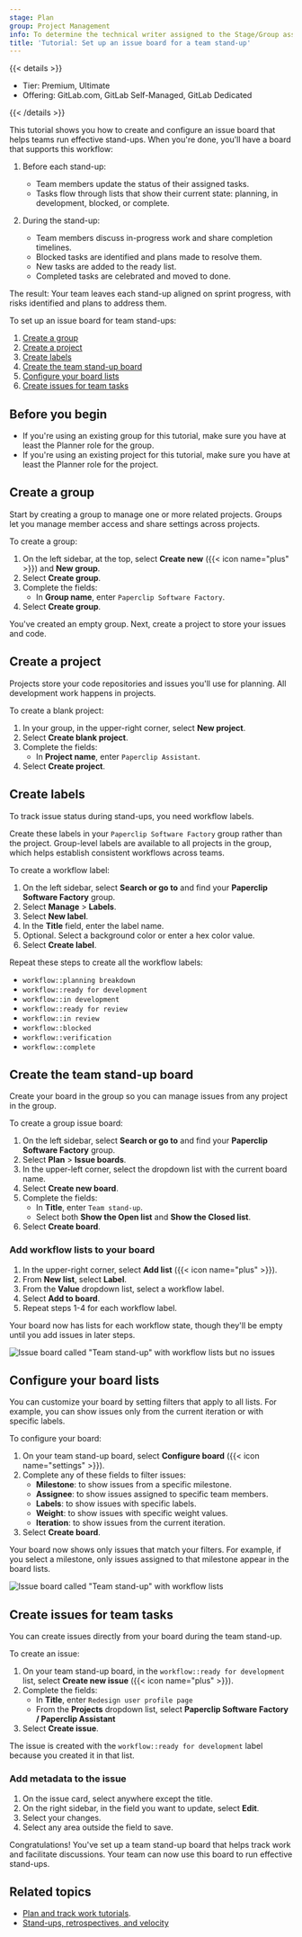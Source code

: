 ```yaml
---
stage: Plan
group: Project Management
info: To determine the technical writer assigned to the Stage/Group associated with this page, see https://handbook.gitlab.com/handbook/product/ux/technical-writing/#assignments
title: 'Tutorial: Set up an issue board for a team stand-up'
---
```


{{< details >}}

- Tier: Premium, Ultimate
- Offering: GitLab.com, GitLab Self-Managed, GitLab Dedicated

{{< /details >}}

<!-- vale gitlab_base.FutureTense = NO -->

This tutorial shows you how to create and configure an issue board that helps teams run effective stand-ups.
When you're done, you'll have a board that supports this workflow:

1. Before each stand-up:

   - Team members update the status of their assigned tasks.
   - Tasks flow through lists that show their current state: planning, in development, blocked, or complete.

1. During the stand-up:

   - Team members discuss in-progress work and share completion timelines.
   - Blocked tasks are identified and plans made to resolve them.
   - New tasks are added to the ready list.
   - Completed tasks are celebrated and moved to done.

The result: Your team leaves each stand-up aligned on sprint progress, with risks identified and plans to address them.

To set up an issue board for team stand-ups:

1. [Create a group](#create-a-group)
1. [Create a project](#create-a-project)
1. [Create labels](#create-labels)
1. [Create the team stand-up board](#create-the-team-stand-up-board)
1. [Configure your board lists](#configure-your-board-lists)
1. [Create issues for team tasks](#create-issues-for-team-tasks)

## Before you begin

- If you're using an existing group for this tutorial, make sure you have at least the Planner role for the group.
- If you're using an existing project for this tutorial, make sure you have at least the Planner role for the project.

## Create a group

Start by creating a group to manage one or more related projects.
Groups let you manage member access and share settings across projects.

To create a group:

1. On the left sidebar, at the top, select **Create new** ({{< icon name="plus" >}}) and **New group**.
1. Select **Create group**.
1. Complete the fields:
   - In **Group name**, enter `Paperclip Software Factory`.
1. Select **Create group**.

You've created an empty group.
Next, create a project to store your issues and code.

## Create a project

Projects store your code repositories and issues you'll use for planning.
All development work happens in projects.

To create a blank project:

1. In your group, in the upper-right corner, select **New project**.
1. Select **Create blank project**.
1. Complete the fields:
   - In **Project name**, enter `Paperclip Assistant`.
1. Select **Create project**.

## Create labels

To track issue status during stand-ups, you need workflow labels.

Create these labels in your `Paperclip Software Factory` group rather than the project.
Group-level labels are available to all projects in the group, which helps establish consistent
workflows across teams.

To create a workflow label:

1. On the left sidebar, select **Search or go to** and find your **Paperclip Software Factory** group.
1. Select **Manage** > **Labels**.
1. Select **New label**.
1. In the **Title** field, enter the label name.
1. Optional. Select a background color or enter a hex color value.
1. Select **Create label**.

Repeat these steps to create all the workflow labels:

- `workflow::planning breakdown`
- `workflow::ready for development`
- `workflow::in development`
- `workflow::ready for review`
- `workflow::in review`
- `workflow::blocked`
- `workflow::verification`
- `workflow::complete`

## Create the team stand-up board

Create your board in the group so you can manage issues from any project in the group.

To create a group issue board:

1. On the left sidebar, select **Search or go to** and find your **Paperclip Software Factory** group.
1. Select **Plan** > **Issue boards**.
1. In the upper-left corner, select the dropdown list with the current board name.
1. Select **Create new board**.
1. Complete the fields:
   - In **Title**, enter `Team stand-up`.
   - Select both **Show the Open list** and **Show the Closed list**.
1. Select **Create board**.

### Add workflow lists to your board

1. In the upper-right corner, select **Add list** ({{< icon name="plus" >}}).
1. From **New list**, select **Label**.
1. From the **Value** dropdown list, select a workflow label.
1. Select **Add to board**.
1. Repeat steps 1-4 for each workflow label.

Your board now has lists for each workflow state, though they'll be empty until you add issues in later steps.

![Issue board called "Team stand-up" with workflow lists but no issues](img/team_standup_board_with_workflow_lists_v17_8.png)

## Configure your board lists

You can customize your board by setting filters that apply to all lists.
For example, you can show issues only from the current iteration or with specific labels.

To configure your board:

1. On your team stand-up board, select **Configure board** ({{< icon name="settings" >}}).
1. Complete any of these fields to filter issues:
   - **Milestone**: to show issues from a specific milestone.
   - **Assignee**: to show issues assigned to specific team members.
   - **Labels**: to show issues with specific labels.
   - **Weight**: to show issues with specific weight values.
   - **Iteration**: to show issues from the current iteration.
1. Select **Create board**.

Your board now shows only issues that match your filters.
For example, if you select a milestone, only issues assigned to that milestone appear in the board lists.

![Issue board called "Team stand-up" with workflow lists](img/team_standup_board_with_workflow_lists_v17_8.png)

## Create issues for team tasks

You can create issues directly from your board during the team stand-up.

To create an issue:

1. On your team stand-up board, in the `workflow::ready for development` list, select **Create new issue** ({{< icon name="plus" >}}).
1. Complete the fields:
   - In **Title**, enter `Redesign user profile page`
   - From the **Projects** dropdown list, select **Paperclip Software Factory / Paperclip Assistant**
1. Select **Create issue**.

The issue is created with the `workflow::ready for development` label because you created it in that list.

### Add metadata to the issue

1. On the issue card, select anywhere except the title.
1. On the right sidebar, in the field you want to update, select **Edit**.
1. Select your changes.
1. Select any area outside the field to save.

Congratulations!
You've set up a team stand-up board that helps track work and facilitate discussions.
Your team can now use this board to run effective stand-ups.

## Related topics

- [Plan and track work tutorials](../plan_and_track.md).
- [Stand-ups, retrospectives, and velocity](../scrum_events/standups_retrospectives_velocity.md)
